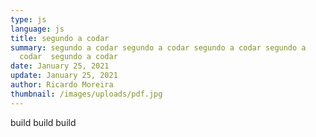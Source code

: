 ```yaml
---
type: js
language: js
title: segundo a codar
summary: segundo a codar segundo a codar segundo a codar segundo a
  codar  segundo a codar
date: January 25, 2021
update: January 25, 2021
author: Ricardo Moreira
thumbnail: /images/uploads/pdf.jpg
---
```

build build build